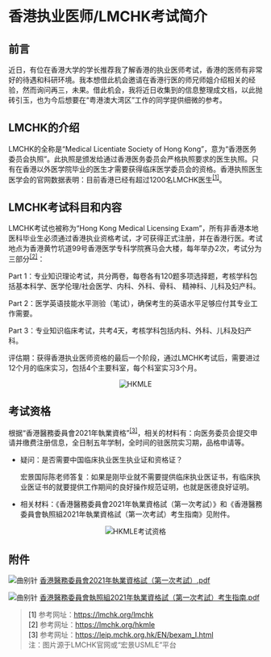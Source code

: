 # 香港执业医师/LMCHK考试简介

## 前言

近日，有位在香港大学的学长推荐我了解香港的执业医师考试，香港的医师有非常好的待遇和科研环境。我本想借此机会邀请在香港行医的师兄师姐介绍相关的经验，然而询问再三，未果。借此机会，我将近日收集到的信息整理成文档，以此抛砖引玉，也为今后想要在“粤港澳大湾区”工作的同学提供细微的参考。

## LMCHK的介绍

LMCHK的全称是“Medical Licentiate Society of Hong Kong”，意为“香港医务委员会执照”。此执照是颁发给通过香港医务委员会严格执照要求的医生执照。只有在香港以外医学院毕业的医生才需要获得临床医学委员会的资格。香港执照医生医学会的官网数据表明：目前香港已经有超过1200名LMCHK医生<sup>[\[1\]](#脚注1)</sup>。

## LMCHK考试科目和内容

LMCHK考试也被称为“Hong Kong Medical Licensing Exam”，所有非香港本地医科毕业生必须通过香港执业资格考试，才可获得正式注册，并在香港行医。考试地点为香港黄竹坑道99号香港医学专科学院赛马会大楼，每年举办2次，考试分为三部分<sup>[\[2\]](#脚注2)</sup>：

Part 1：专业知识理论考试，共分两卷，每卷各有120题多项选择题，考核学科包括基本科学、医学伦理/社会医学、内科、外科、骨科、 精神科、儿科及妇产科。

Part 2：医学英语技能水平测验（笔试），确保考生的英语水平足够应付其专业工作需要。

Part 3：专业知识临床考试，共考4天，考核学科包括内科、外科、儿科及妇产科。

评估期：获得香港执业医师资格的最后一个阶段，通过LMCHK考试后，需要进过12个月的临床实习，包括4个主要科室，每个科室实习3个月。

<div align=center>
<img src="https://gitee.com/zcx980605/Survive_XYSM_dev/raw/master/Image/Ch1_11_1.png" alt="HKMLE">
</div>

## 考试资格

根据“香港醫務委員會2021年執業資格”<sup>[\[3\]](#脚注3)</sup>，相关的材料有：向医务委员会提交申请并缴费注册信息，全日制五年学制，全时间的驻医院实习期，品格申请等。

+ 疑问：是否需要中国临床执业医生执业证和资格证？

     宏景国际陈老师答复：如果是刚毕业就不需要提供临床执业医证书，有临床执业医证书的就要提供工作期间的良好操作规范证明，也就是医德良好证明。

+ 相关材料：《香港醫務委員會2021年執業資格試（第一次考試）》和《香港醫務委員會執照組2021年執業資格試（第一次考試）考生指南》见附件。

<div align=center>
<img src="https://gitee.com/zcx980605/Survive_XYSM_dev/raw/master/Image/Ch1_11_2.png" alt="HKMLE考试资格">
</div>

## 附件

![曲别针](https://gitee.com/zcx980605/Survive_XYSM_dev/raw/master/Image/_1.svg)
[香港醫務委員會2021年執業資格試（第一次考試）.pdf](https://gitee.com/zcx980605/Survive_XYSM_dev/raw/master/Attachment/Ch1_10_%E9%A6%99%E6%B8%AF%E9%86%AB%E5%8B%99%E5%A7%94%E5%93%A1%E6%9C%832021%E5%B9%B4%E5%9F%B7%E6%A5%AD%E8%B3%87%E6%A0%BC%E8%A9%A6%EF%BC%88%E7%AC%AC%E4%B8%80%E6%AC%A1%E8%80%83%E8%A9%A6%EF%BC%89.pdf)

![曲别针](https://gitee.com/zcx980605/Survive_XYSM_dev/raw/master/Image/_1.svg)
[香港醫務委員會執照組2021年執業資格試（第一次考試）考生指南.pdf](https://gitee.com/zcx980605/Survive_XYSM_dev/raw/master/Attachment/Ch1_10_%E9%A6%99%E6%B8%AF%E9%86%AB%E5%8B%99%E5%A7%94%E5%93%A1%E6%9C%83%E5%9F%B7%E7%85%A7%E7%B5%842021%E5%B9%B4%E5%9F%B7%E6%A5%AD%E8%B3%87%E6%A0%BC%E8%A9%A6%EF%BC%88%E7%AC%AC%E4%B8%80%E6%AC%A1%E8%80%83%E8%A9%A6%EF%BC%89%E8%80%83%E7%94%9F%E6%8C%87%E5%8D%97.pdf)

> <a id="脚注1">\[1\] </a>参考网址：https://lmchk.org/lmchk    
> <a id="脚注2">\[2\] </a>参考网址：https://lmchk.org/hkmle    
> <a id="脚注3">\[3\] </a>参考网址：https://leip.mchk.org.hk/EN/bexam_I.html    
> 注：图片源于LMCHK官网或“宏景USMLE”平台